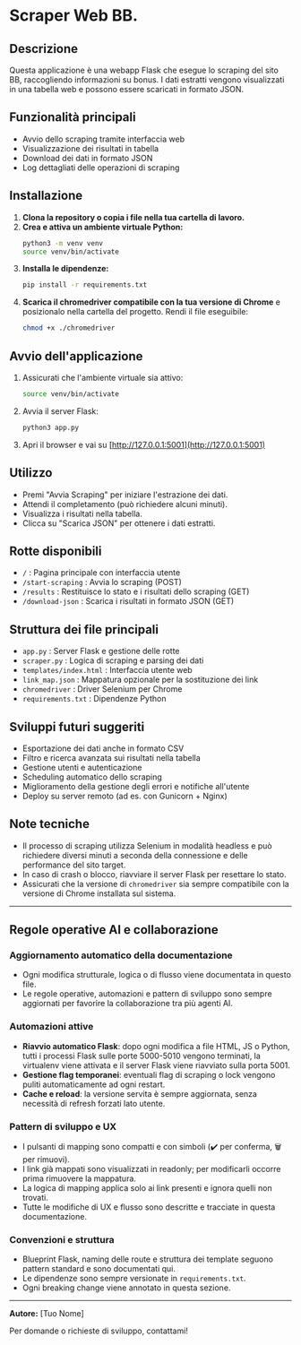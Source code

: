 # Scraper Web BB.
## Descrizione
Questa applicazione è una webapp Flask che esegue lo scraping del sito BB, raccogliendo informazioni su bonus. I dati estratti vengono visualizzati in una tabella web e possono essere scaricati in formato JSON.

## Funzionalità principali
- Avvio dello scraping tramite interfaccia web
- Visualizzazione dei risultati in tabella
- Download dei dati in formato JSON
- Log dettagliati delle operazioni di scraping

## Installazione
1. **Clona la repository o copia i file nella tua cartella di lavoro.**
2. **Crea e attiva un ambiente virtuale Python:**
   ```sh
   python3 -m venv venv
   source venv/bin/activate
   ```
3. **Installa le dipendenze:**
   ```sh
   pip install -r requirements.txt
   ```
4. **Scarica il chromedriver compatibile con la tua versione di Chrome** e posizionalo nella cartella del progetto. Rendi il file eseguibile:
   ```sh
   chmod +x ./chromedriver
   ```

## Avvio dell'applicazione
1. Assicurati che l'ambiente virtuale sia attivo:
   ```sh
   source venv/bin/activate
   ```
2. Avvia il server Flask:
   ```sh
   python3 app.py
   ```
3. Apri il browser e vai su [http://127.0.0.1:5001](http://127.0.0.1:5001)

## Utilizzo
- Premi "Avvia Scraping" per iniziare l'estrazione dei dati.
- Attendi il completamento (può richiedere alcuni minuti).
- Visualizza i risultati nella tabella.
- Clicca su "Scarica JSON" per ottenere i dati estratti.

## Rotte disponibili
- `/` : Pagina principale con interfaccia utente
- `/start-scraping` : Avvia lo scraping (POST)
- `/results` : Restituisce lo stato e i risultati dello scraping (GET)
- `/download-json` : Scarica i risultati in formato JSON (GET)

## Struttura dei file principali
- `app.py` : Server Flask e gestione delle rotte
- `scraper.py` : Logica di scraping e parsing dei dati
- `templates/index.html` : Interfaccia utente web
- `link_map.json` : Mappatura opzionale per la sostituzione dei link
- `chromedriver` : Driver Selenium per Chrome
- `requirements.txt` : Dipendenze Python

## Sviluppi futuri suggeriti
- Esportazione dei dati anche in formato CSV
- Filtro e ricerca avanzata sui risultati nella tabella
- Gestione utenti e autenticazione
- Scheduling automatico dello scraping
- Miglioramento della gestione degli errori e notifiche all'utente
- Deploy su server remoto (ad es. con Gunicorn + Nginx)

## Note tecniche
- Il processo di scraping utilizza Selenium in modalità headless e può richiedere diversi minuti a seconda della connessione e delle performance del sito target.
- In caso di crash o blocco, riavviare il server Flask per resettare lo stato.
- Assicurati che la versione di `chromedriver` sia sempre compatibile con la versione di Chrome installata sul sistema.

---

## Regole operative AI e collaborazione

### Aggiornamento automatico della documentazione
- Ogni modifica strutturale, logica o di flusso viene documentata in questo file.
- Le regole operative, automazioni e pattern di sviluppo sono sempre aggiornati per favorire la collaborazione tra più agenti AI.

### Automazioni attive
- **Riavvio automatico Flask**: dopo ogni modifica a file HTML, JS o Python, tutti i processi Flask sulle porte 5000-5010 vengono terminati, la virtualenv viene attivata e il server Flask viene riavviato sulla porta 5001.
- **Gestione flag temporanei**: eventuali flag di scraping o lock vengono puliti automaticamente ad ogni restart.
- **Cache e reload**: la versione servita è sempre aggiornata, senza necessità di refresh forzati lato utente.

### Pattern di sviluppo e UX
- I pulsanti di mapping sono compatti e con simboli (✔️ per conferma, 🗑️ per rimuovi).
- I link già mappati sono visualizzati in readonly; per modificarli occorre prima rimuovere la mappatura.
- La logica di mapping applica solo ai link presenti e ignora quelli non trovati.
- Tutte le modifiche di UX e flusso sono descritte e tracciate in questa documentazione.

### Convenzioni e struttura
- Blueprint Flask, naming delle route e struttura dei template seguono pattern standard e sono documentati qui.
- Le dipendenze sono sempre versionate in `requirements.txt`.
- Ogni breaking change viene annotato in questa sezione.

---

**Autore:** [Tuo Nome]

Per domande o richieste di sviluppo, contattami!
